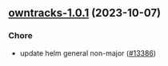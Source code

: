 

## [owntracks-1.0.1](https://github.com/succelle/charts/compare/owntracks-2.0.0...owntracks-1.0.1) (2023-10-07)

### Chore

- update helm general non-major ([#13386](https://github.com/succelle/charts/issues/13386))
  
  